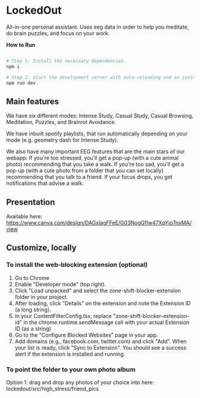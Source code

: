 # LockedOut
All-in-one personal assistant.
Uses eeg data in order to help you meditate, do brain puzzles, and focus on your work.

**How to Run**

```sh

# Step 1: Install the necessary dependencies.
npm i

# Step 2: Start the development server with auto-reloading and an instant preview.
npm run dev
```

## Main features
We have six different modes: Intense Study, Casual Study, Casual Browsing, Meditation, Puzzles, and Brainrot Avoidance.

We have inbuilt spotify playlists, that run automatically depending on your mode (e.g. geometry dash for Intense Study).

We also have many important EEG features that are the main stars of our webapp:
If you're too stressed, you'll get a pop-up (with a cute animal photo) recommending that you take a walk.
If you're too sad, you'll get a pop-up (with a cute photo from a folder that you can set locally) recommending that you talk to a friend.
If your focus drops, you get notifications that advise a walk.

## Presentation
Available here: https://www.canva.com/design/DAGxlagFFeE/G03NogGfIw47XpYjo7nxMA/view


## Customize, locally
### To install the web-blocking extension (optional)
1. Go to Chrome
2. Enable "Developer mode" (top right).
3. Click "Load unpacked" and select the zone-shift-blocker-extension folder in your project.
4. After loading, click "Details" on the extension and note the Extension ID (a long string).
5. In your ContentFilterConfig.tsx, replace "zone-shift-blocker-extension-id" in the chrome.runtime.sendMessage call with your actual Extension ID (as a string)
6. Go to the "Configure Blocked Websites" page in your app.
7. Add domains (e.g., facebook.com, twitter.com) and click "Add".
When your list is ready, click "Sync to Extension".
You should see a success alert if the extension is installed and running.

### To point the folder to your own photo album
Option 1: drag and drop any photos of your choice into here: lockedout/src/high_stress/friend_pics
